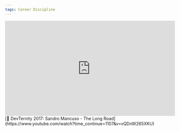 ```yaml
---
tags: Career Discipline 
---
```

<iframe width="560" height="315" src="https://www.youtube.com/embed/vQDnW265XKU" frameborder="0" allow="autoplay; encrypted-media" allowfullscreen></iframe>
[🚀 DevTernity 2017: Sandro Mancuso - The Long Road](https://www.youtube.com/watch?time_continue=1107&v=vQDnW265XKU)
